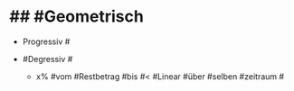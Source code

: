 # ## #Geometrisch 

 - Progressiv #
 - #Degressiv #

	 - x% #vom #Restbetrag #bis #< #Linear #über #selben #zeitraum #
